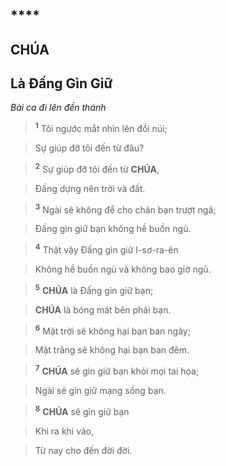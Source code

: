 # 

## ****

## CHÚA

## Là Đấng Gìn Giữ
*Bài ca đi lên đền thánh*

> <sup><b>1</b></sup> Tôi ngước mắt nhìn lên đồi núi;
>


> Sự giúp đỡ tôi đến từ đâu?
>


> <sup><b>2</b></sup> Sự giúp đỡ tôi đến từ **CHÚA**,
>


> Đấng dựng nên trời và đất.
>


> <sup><b>3</b></sup> Ngài sẽ không để cho chân bạn trượt ngã;
>


> Đấng gìn giữ bạn không hề buồn ngủ.
>


> <sup><b>4</b></sup> Thật vậy Đấng gìn giữ I-sơ-ra-ên
>


> Không hề buồn ngủ và không bao giờ ngủ.
>


> <sup><b>5</b></sup> **CHÚA** là Đấng gìn giữ bạn;
>


> **CHÚA** là bóng mát bên phải bạn.
>


> <sup><b>6</b></sup> Mặt trời sẽ không hại bạn ban ngày;
>


> Mặt trăng sẽ không hại bạn ban đêm.
>


> <sup><b>7</b></sup> **CHÚA** sẽ gìn giữ bạn khỏi mọi tai họa;
>


> Ngài sẽ gìn giữ mạng sống bạn.
>


> <sup><b>8</b></sup> **CHÚA** sẽ gìn giữ bạn
>


> Khi ra khi vào,
>


> Từ nay cho đến đời đời.
>
